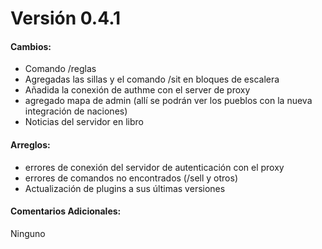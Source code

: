 # Versión 0.4.1

#### Cambios:

- Comando /reglas
- Agregadas las sillas y el comando /sit en bloques de escalera
- Añadida la conexión de authme con el server de proxy
- agregado mapa de admin (allí se podrán ver los pueblos con la nueva integración de naciones)
- Noticias del servidor en libro

#### Arreglos:

- errores de conexión del servidor de autenticación con el proxy
- errores de comandos no encontrados (/sell y otros)
- Actualización de plugins a sus últimas versiones

#### Comentarios Adicionales:

Ninguno
